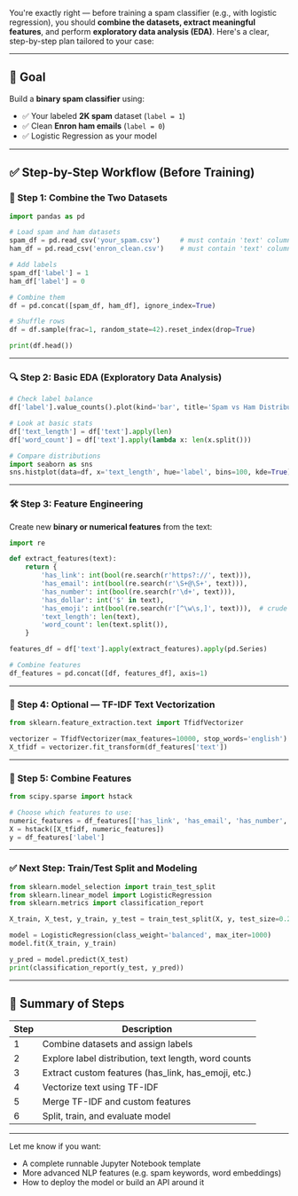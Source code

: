 You're exactly right — before training a spam classifier (e.g., with logistic regression), you should **combine the datasets, extract meaningful features**, and perform **exploratory data analysis (EDA)**. Here's a clear, step-by-step plan tailored to your case:

---

## 🧠 Goal

Build a **binary spam classifier** using:

* ✅ Your labeled **2K spam** dataset (`label = 1`)
* ✅ Clean **Enron ham emails** (`label = 0`)
* ✅ Logistic Regression as your model

---

## ✅ Step-by-Step Workflow (Before Training)

### 📂 Step 1: **Combine the Two Datasets**

```python
import pandas as pd

# Load spam and ham datasets
spam_df = pd.read_csv('your_spam.csv')     # must contain 'text' column
ham_df = pd.read_csv('enron_clean.csv')    # must contain 'text' column

# Add labels
spam_df['label'] = 1
ham_df['label'] = 0

# Combine them
df = pd.concat([spam_df, ham_df], ignore_index=True)

# Shuffle rows
df = df.sample(frac=1, random_state=42).reset_index(drop=True)

print(df.head())
```

---

### 🔍 Step 2: **Basic EDA (Exploratory Data Analysis)**

```python
# Check label balance
df['label'].value_counts().plot(kind='bar', title='Spam vs Ham Distribution')

# Look at basic stats
df['text_length'] = df['text'].apply(len)
df['word_count'] = df['text'].apply(lambda x: len(x.split()))

# Compare distributions
import seaborn as sns
sns.histplot(data=df, x='text_length', hue='label', bins=100, kde=True)
```

---

### 🛠 Step 3: **Feature Engineering**

Create new **binary or numerical features** from the text:

```python
import re

def extract_features(text):
    return {
        'has_link': int(bool(re.search(r'https?://', text))),
        'has_email': int(bool(re.search(r'\S+@\S+', text))),
        'has_number': int(bool(re.search(r'\d+', text))),
        'has_dollar': int('$' in text),
        'has_emoji': int(bool(re.search(r'[^\w\s,]', text))),  # crude emoji/symbol detection
        'text_length': len(text),
        'word_count': len(text.split()),
    }

features_df = df['text'].apply(extract_features).apply(pd.Series)

# Combine features
df_features = pd.concat([df, features_df], axis=1)
```

---

### 🔢 Step 4: **Optional — TF-IDF Text Vectorization**

```python
from sklearn.feature_extraction.text import TfidfVectorizer

vectorizer = TfidfVectorizer(max_features=10000, stop_words='english')
X_tfidf = vectorizer.fit_transform(df_features['text'])
```

---

### 🧩 Step 5: **Combine Features**

```python
from scipy.sparse import hstack

# Choose which features to use:
numeric_features = df_features[['has_link', 'has_email', 'has_number', 'has_dollar', 'has_emoji', 'text_length', 'word_count']]
X = hstack([X_tfidf, numeric_features])
y = df_features['label']
```

---

### ✅ Next Step: Train/Test Split and Modeling

```python
from sklearn.model_selection import train_test_split
from sklearn.linear_model import LogisticRegression
from sklearn.metrics import classification_report

X_train, X_test, y_train, y_test = train_test_split(X, y, test_size=0.2, stratify=y, random_state=42)

model = LogisticRegression(class_weight='balanced', max_iter=1000)
model.fit(X_train, y_train)

y_pred = model.predict(X_test)
print(classification_report(y_test, y_pred))
```

---

## 🔁 Summary of Steps

| Step | Description                                           |
| ---- | ----------------------------------------------------- |
| 1    | Combine datasets and assign labels                    |
| 2    | Explore label distribution, text length, word counts  |
| 3    | Extract custom features (has\_link, has\_emoji, etc.) |
| 4    | Vectorize text using TF-IDF                           |
| 5    | Merge TF-IDF and custom features                      |
| 6    | Split, train, and evaluate model                      |

---

Let me know if you want:

* A complete runnable Jupyter Notebook template
* More advanced NLP features (e.g. spam keywords, word embeddings)
* How to deploy the model or build an API around it
